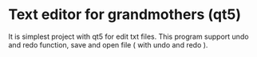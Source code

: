Text editor for grandmothers (qt5)
=====================

It is simplest project with qt5 for edit txt files. This program support undo and redo function, save and open file ( with undo and redo ). 
